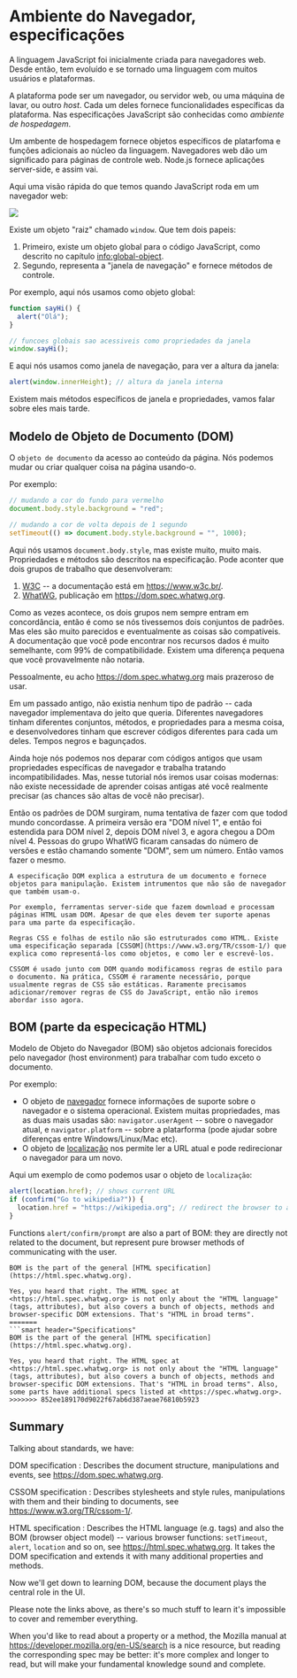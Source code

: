 # Ambiente do Navegador, especificações

A linguagem JavaScript foi inicialmente criada para navegadores web. Desde então, tem evoluído e se tornado uma linguagem com muitos usuários e plataformas.

A plataforma pode ser um navegador, ou servidor web, ou uma máquina de lavar, ou outro *host*. Cada um deles fornece funcionalidades específicas da plataforma. Nas especificações JavaScript são conhecidas como *ambiente de hospedagem*.

Um ambente de hospedagem fornece objetos específicos de platarfoma e funções adicionais ao núcleo da linguagem. Navegadores web dão um significado para páginas de controle web. Node.js fornece aplicações server-side, e assim vai.

Aqui uma visão rápida do que temos quando JavaScript roda em um navegador web:

![](windowObjects.svg)

Existe um objeto "raiz" chamado `window`. Que tem  dois papeis:

1. Primeiro, existe um objeto global para o código JavaScript, como descrito no capítulo <info:global-object>.
2. Segundo, representa a "janela de navegação" e fornece métodos de controle.

Por exemplo, aqui nós usamos como objeto global:

```js run
function sayHi() {
  alert("Olá");
}

// funcoes globais sao acessiveis como propriedades da janela
window.sayHi();
```

E aqui nós usamos como janela de navegação, para ver a altura da janela:

```js run
alert(window.innerHeight); // altura da janela interna
```

Existem mais métodos específicos de janela e propriedades, vamos falar sobre eles mais tarde.

## Modelo de Objeto de Documento (DOM)

O `objeto de documento` da acesso ao conteúdo da página. Nós podemos mudar ou criar qualquer coisa na página usando-o.

Por exemplo:
```js run
// mudando a cor do fundo para vermelho
document.body.style.background = "red";

// mudando a cor de volta depois de 1 segundo
setTimeout(() => document.body.style.background = "", 1000);
```

Aqui nós usamos `document.body.style`, mas existe muito, muito mais. Propriedades e métodos são descritos na especificação. 
Pode aconter que dois grupos de trabalho que desenvolveram:

1. [W3C](https://pt.wikipedia.org/wiki/W3C) -- a documentação está em <https://www.w3c.br/>.
2. [WhatWG](https://pt.wikipedia.org/wiki/Web_Hypertext_Application_Technology_Working_Group), publicação em <https://dom.spec.whatwg.org>.

Como as vezes acontece, os dois grupos nem sempre entram em concordância, então é como se nós tivessemos dois conjuntos de padrões. Mas eles são muito parecidos e eventualmente as coisas são compatíveis. A documentação que você pode encontrar nos recursos dados é muito semelhante, com 99% de compatibilidade. Existem uma diferença pequena que você provavelmente não notaria.

Pessoalmente, eu acho <https://dom.spec.whatwg.org> mais prazeroso de usar.

Em um passado antigo, não existia nenhum tipo de padrão -- cada navegador implementava do jeito que queria. Diferentes navegadores tinham diferentes conjuntos, métodos, e propriedades para a mesma coisa, e desenvolvedores tinham que escrever códigos diferentes para cada um deles. Tempos negros e bagunçados.

Ainda hoje nós podemos nos deparar com códigos antigos que usam propriedades específicas de navegador e trabalha tratando incompatibilidades. Mas, nesse tutorial nós iremos usar coisas modernas: não existe necessidade de aprender coisas antigas até você realmente precisar (as chances são altas de você não precisar).

Então os padrões de DOM surgiram, numa tentativa de fazer com que todod mundo concordasse. A primeira versão era "DOM nível 1", e então foi estendida para DOM nível 2, depois DOM nível 3, e agora chegou a DOm nível 4. Pessoas do grupo WhatWG ficaram cansadas do número de versões e estão chamando somente "DOM", sem um número. Então vamos fazer o mesmo.

```smart header="DOM is not only for browsers"
A especificação DOM explica a estrutura de um documento e fornece objetos para manipulação. Existem intrumentos que não são de navegador que também usam-o.

Por exemplo, ferramentas server-side que fazem download e processam páginas HTML usam DOM. Apesar de que eles devem ter suporte apenas para uma parte da especificação.
```

```smart header="CSSOM for styling"
Regras CSS e folhas de estilo não são estruturados como HTML. Existe  uma especificação separada [CSSOM](https://www.w3.org/TR/cssom-1/) que explica como representá-los como objetos, e como ler e escrevê-los.

CSSOM é usado junto com DOM quando modificamoss regras de estilo para o documento. Na prática, CSSOM é raramente necessário, porque usualmente regras de CSS são estáticas. Raramente precisamos adicionar/remover regras de CSS do JavaScript, então não iremos abordar isso agora.
```

## BOM (parte da especicação HTML)

Modelo de Objeto do Navegador (BOM) são objetos adcionais forecidos pelo navegador (host environment) para trabalhar com tudo exceto o documento.

Por exemplo:

- O objeto de [navegador](mdn:api/Window/navigator) fornece informações de suporte sobre o navegador e o sistema operacional. Existem muitas propriedades, mas as duas mais usadas são: `navigator.userAgent` -- sobre o navegador atual, e `navigator.platform` -- sobre a platarforma (pode ajudar sobre diferenças entre Windows/Linux/Mac etc).
- O objeto de [localização](mdn:api/Window/location) nos permite ler a URL atual e pode redirecionar o navegador para um novo.

Aqui um exemplo de como podemos usar o objeto de `localização`:

```js run
alert(location.href); // shows current URL
if (confirm("Go to wikipedia?")) {
  location.href = "https://wikipedia.org"; // redirect the browser to another URL
}
```

Functions `alert/confirm/prompt` are also a part of BOM: they are directly not related to the document, but represent pure browser methods of communicating with the user.


```smart header="HTML specification"
BOM is the part of the general [HTML specification](https://html.spec.whatwg.org).

Yes, you heard that right. The HTML spec at <https://html.spec.whatwg.org> is not only about the "HTML language" (tags, attributes), but also covers a bunch of objects, methods and browser-specific DOM extensions. That's "HTML in broad terms".
=======
```smart header="Specifications"
BOM is the part of the general [HTML specification](https://html.spec.whatwg.org).

Yes, you heard that right. The HTML spec at <https://html.spec.whatwg.org> is not only about the "HTML language" (tags, attributes), but also covers a bunch of objects, methods and browser-specific DOM extensions. That's "HTML in broad terms". Also, some parts have additional specs listed at <https://spec.whatwg.org>.
>>>>>>> 852ee189170d9022f67ab6d387aeae76810b5923
```

## Summary

Talking about standards, we have:

DOM specification
: Describes the document structure, manipulations and events, see <https://dom.spec.whatwg.org>.

CSSOM specification
: Describes stylesheets and style rules, manipulations with them and their binding to documents, see <https://www.w3.org/TR/cssom-1/>.

HTML specification
: Describes the HTML language (e.g. tags) and also the BOM (browser object model) -- various browser functions: `setTimeout`, `alert`, `location` and so on, see <https://html.spec.whatwg.org>. It takes the DOM specification and extends it with many additional properties and methods.

Now we'll get down to learning DOM, because the document plays the central role in the UI.

Please note the links above, as there's so much stuff to learn it's impossible to cover and remember everything.

When you'd like to read about a property or a method, the Mozilla manual at <https://developer.mozilla.org/en-US/search> is a nice resource, but reading the corresponding spec may be better: it's more complex and longer to read, but will make your fundamental knowledge sound and complete.
